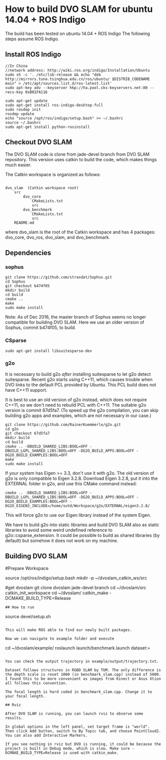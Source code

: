 # How to build DVO SLAM for ubuntu 14.04 + ROS Indigo

The build has been tested on ubuntu 14.04 + ROS Indigo
The following steps assume ROS Indigo. 

## Install ROS Indigo

```
//In China
//network address: http://wiki.ros.org/indigo/Installation/Ubuntu
sudo sh -c '. /etc/lsb-release && echo "deb http://mirrors.tuna.tsinghua.edu.cn/ros/ubuntu/ $DISTRIB_CODENAME main" > /etc/apt/sources.list.d/ros-latest.list'
sudo apt-key adv --keyserver hkp://ha.pool.sks-keyservers.net:80 --recv-key 0xB01FA116

sudo apt-get update
sudo apt-get install ros-indigo-desktop-full
sudo rosdep init
rosdep update
echo "source /opt/ros/indigo/setup.bash" >> ~/.bashrc
source ~/.bashrc
sudo apt-get install python-rosinstall
```

## Checkout DVO SLAM
The DVO SLAM code is clone from jade-devel branch from DVO SLAM repository. 
This version uses catkin to build the code, which makes things much easier. 

The Catkin workspace is organized as follows: 

```

dvo_slam  (Catkin workspace root)
    src 
        dvo_core
            CMakeLists.txt
            src
        dvo_benchmark
            CMakeLists.txt
            src
    README.md
```

where dvo_slam is the root of the Catkin workspace and has 4 packages: dvo_core, dvo_ros, dvo_slam, and dvo_benchmark.

## Dependencies 

### sophus
 
```
git clone https://github.com/strasdat/Sophus.git
cd Sophus
git checkout b474f05
mkdir build
cd build
cmake ..
make
sudo make install 
```

Note: As of Dec 2016, the master branch of Sophus seems no longer compatible for building DVO SLAM. Here we use an older version of Sophus, commit b474f05, to build.

### CSparse

```
sudo apt-get install libsuitesparse-dev
```

### g2o 
It is necessary to build g2o *after* installing suitesparse to let g2o detect suitesparse.
Recent g2o starts using C++11, which causes trouble when DVO links to the default PCL provided by Ubuntu. This PCL build does not have C++11 support. 

It is best to use an old version of g2o instead, which does not require C++11, so we don't need to rebuild PCL with C++11. The suitable g2o version is commit 67d5fa7.
(To speed up the g2o compilation, you can skip building g2o apps and examples, which are not necessary in our case.)

```
git clone https://github.com/RainerKuemmerle/g2o.git
cd g2o
git checkout 67d5fa7
mkdir build
cd build
cmake .. -DBUILD_SHARED_LIBS:BOOL=OFF -DBUILD_LGPL_SHARED_LIBS:BOOL=OFF -DG2O_BUILD_APPS:BOOL=OFF -DG2O_BUILD_EXAMPLES:BOOL=OFF
make
sudo make install
```

If your system has Eigen >= 3.3, don't use it with g2o. The old version of g2o is only compatible to Eigen 3.2.8. 
Download Eigen 3.2.8, put it into the EXTERNAL folder in g2o, and use this CMake command instead:

```
cmake .. -DBUILD_SHARED_LIBS:BOOL=OFF -DBUILD_LGPL_SHARED_LIBS:BOOL=OFF -DG2O_BUILD_APPS:BOOL=OFF -DG2O_BUILD_EXAMPLES:BOOL=OFF -DG2O_EIGEN3_INCLUDE=/home/sutd/Workspace/g2o/EXTERNAL/eigen3.2.8/

```
This will force g2o to use our Eigen library instead of the system Eigen.

We have to build g2o into static libraries 
and build DVO SLAM also as static libraries to avoid some weird undefined reference to g2o::csparse_extension. It could be possible to build as shared libraries (by default) but somehow it does not work on my machine.

## Building DVO SLAM

#Prepare Workspace

source /opt/ros/indigo/setup.bash
mkdir -p ~/dvoslam_catkin_ws/src

#get dvoslam
git clone dvoslam  jade-devel branch
cd ~/dvoslam/src
catkin_init_workspace
cd ~/dvoslam/
catkin_make -DCMAKE_BUILD_TYPE=Release
```
## How to run

```
source devel/setup.sh  
```

This will make ROS able to find our newly built packages. 

Now we can navigate to example folder and execute

```
cd ~/dvoslam/example/
roslaunch launch/benchmark.launch dataset:=<RGBD dataset folder>
```

You can check the output trajectory in example/output/trajectory.txt. 

Dataset follows structures in RGBD SLAM by TUM. The only difference is 
the depth scale is reset 1000 (in benchmark_slam.cpp) instead of 5000.
I found this to be more convenient as images from Kinect or Asus Xtion all follows this convention. 
 
The focal length is hard coded in benchmark_slam.cpp. Change it to your focal length. 

## Rviz

After DVO SLAM is running, you can launch rviz to observe some results. 

In global options in the left panel, set target frame is "world".
Then click Add button, switch to By Topic tab, and choose PointCloud2. You can also add Interactive Markers. 

If you see nothing in rviz but DVO is running, it could be because the project is built in Debug mode, which is slow. Make sure -DCMAKE_BUILD_TYPE=Release is used with catkin_make. 


